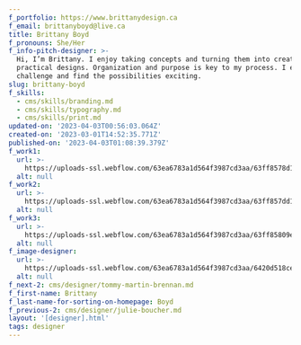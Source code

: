 ```yaml
---
f_portfolio: https://www.brittanydesign.ca
f_email: brittanyboyd@live.ca
title: Brittany Boyd
f_pronouns: She/Her
f_info-pitch-designer: >-
  Hi, I’m Brittany. I enjoy taking concepts and turning them into creative and
  practical designs. Organization and purpose is key to my process. I enjoy the
  challenge and find the possibilities exciting.
slug: brittany-boyd
f_skills:
  - cms/skills/branding.md
  - cms/skills/typography.md
  - cms/skills/print.md
updated-on: '2023-04-03T00:56:03.064Z'
created-on: '2023-03-01T14:52:35.771Z'
published-on: '2023-04-03T01:08:39.379Z'
f_work1:
  url: >-
    https://uploads-ssl.webflow.com/63ea6783a1d564f3987cd3aa/63ff8578d1f47e0a1fc256fe_Boyd-Brittany-grad-show-work-img1.jpg
  alt: null
f_work2:
  url: >-
    https://uploads-ssl.webflow.com/63ea6783a1d564f3987cd3aa/63ff857dd1f47e199fc2571c_Boyd-Brittany-grad-show-work-img2.jpg
  alt: null
f_work3:
  url: >-
    https://uploads-ssl.webflow.com/63ea6783a1d564f3987cd3aa/63ff85809e953e18513add13_Boyd-Brittany-grad-show-work-img3.jpg
  alt: null
f_image-designer:
  url: >-
    https://uploads-ssl.webflow.com/63ea6783a1d564f3987cd3aa/6420d518ce09cd91575cc284_brittany-boyd-2.jpg
  alt: null
f_next-2: cms/designer/tommy-martin-brennan.md
f_first-name: Brittany
f_last-name-for-sorting-on-homepage: Boyd
f_previous-2: cms/designer/julie-boucher.md
layout: '[designer].html'
tags: designer
---
```



